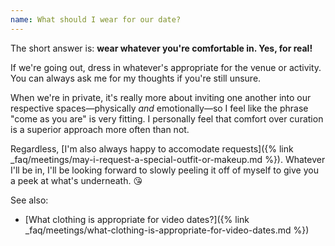 ```yaml
---
name: What should I wear for our date?
---
```


The short answer is: **wear whatever you're comfortable in. Yes, for real!**

If we're going out, dress in whatever's appropriate for the venue or activity. You can always ask me for my thoughts if you're still unsure.

When we're in private, it's really more about inviting one another into our respective spaces&mdash;physically *and* emotionally&mdash;so I feel like the phrase "come as you are" is very fitting. I personally feel that comfort over curation is a superior approach more often than not.

Regardless, [I'm also always happy to accomodate requests]({% link _faq/meetings/may-i-request-a-special-outfit-or-makeup.md %}). Whatever I'll be in, I'll be looking forward to slowly peeling it off of myself to give you a peek at what's underneath. 😘

See also:

- [What clothing is appropriate for video dates?]({% link _faq/meetings/what-clothing-is-appropriate-for-video-dates.md %})

